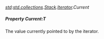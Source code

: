 _[std](../../modules/std/std-module.md):[std.collections](../../modules/std/std-collections.md).[Stack<T>](../../modules/std/std-collections-stack.md).[Iterator](../../modules/std/std-collections-stack-iterator.md).Current_
##### Property Current:T
The value currently pointed to by the iterator.
